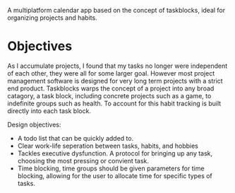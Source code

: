A multiplatform calendar app based on the concept of taskblocks, ideal for organizing projects and habits.

# Objectives

As I accumulate projects, I found that my tasks no longer were independent of each other, they were all for some larger goal. However most project management software is designed for very long term projects with a strict end product. Taskblocks warps the concept of a project into any broad catagory, a task block, including concrete projects such as a game, to indefinite groups such as health. To account for this habit tracking is built directly into each task block.

Design objectives:
- A todo list that can be quickly added to.
- Clear work-life seperation between tasks, habits, and hobbies
- Tackles executive dysfunction. A protocol for bringing up any task, choosing the most pressing or convient task.
- Time blocking, time groups should be given parameters for time blocking, allowing for the user to allocate time for specific types of tasks.